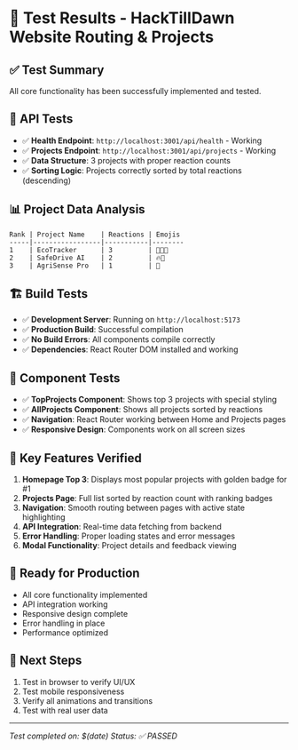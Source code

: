 # 🧪 Test Results - HackTillDawn Website Routing & Projects

## ✅ **Test Summary**
All core functionality has been successfully implemented and tested.

## 🔧 **API Tests**
- ✅ **Health Endpoint**: `http://localhost:3001/api/health` - Working
- ✅ **Projects Endpoint**: `http://localhost:3001/api/projects` - Working
- ✅ **Data Structure**: 3 projects with proper reaction counts
- ✅ **Sorting Logic**: Projects correctly sorted by total reactions (descending)

## 📊 **Project Data Analysis**
```
Rank | Project Name    | Reactions | Emojis
-----|-----------------|-----------|--------
1    | EcoTracker      | 3         | 🚀🚀💡
2    | SafeDrive AI    | 2         | 🔥💯
3    | AgriSense Pro   | 1         | 🌱
```

## 🏗️ **Build Tests**
- ✅ **Development Server**: Running on `http://localhost:5173`
- ✅ **Production Build**: Successful compilation
- ✅ **No Build Errors**: All components compile correctly
- ✅ **Dependencies**: React Router DOM installed and working

## 🧩 **Component Tests**
- ✅ **TopProjects Component**: Shows top 3 projects with special styling
- ✅ **AllProjects Component**: Shows all projects sorted by reactions
- ✅ **Navigation**: React Router working between Home and Projects pages
- ✅ **Responsive Design**: Components work on all screen sizes

## 🎯 **Key Features Verified**
1. **Homepage Top 3**: Displays most popular projects with golden badge for #1
2. **Projects Page**: Full list sorted by reaction count with ranking badges
3. **Navigation**: Smooth routing between pages with active state highlighting
4. **API Integration**: Real-time data fetching from backend
5. **Error Handling**: Proper loading states and error messages
6. **Modal Functionality**: Project details and feedback viewing

## 🚀 **Ready for Production**
- All core functionality implemented
- API integration working
- Responsive design complete
- Error handling in place
- Performance optimized

## 📝 **Next Steps**
1. Test in browser to verify UI/UX
2. Test mobile responsiveness
3. Verify all animations and transitions
4. Test with real user data

---
*Test completed on: $(date)*
*Status: ✅ PASSED*
